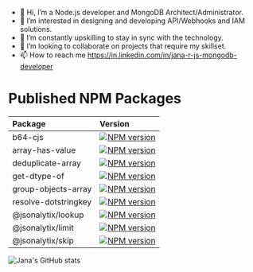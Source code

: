 - 👋 Hi, I’m a Node.js developer and MongoDB Architect/Administrator.
- 👀 I’m interested in designing and developing API/Webhooks and IAM solutions.
- 🌱 I’m constantly upskilling to stay in sync with the technology. 
- 💞️ I’m looking to collaborate on projects that require my skillset.
- 📫 How to reach me https://in.linkedin.com/in/jana-r-js-mongodb-developer 

# Published NPM Packages
|Package                   | Version                                                                                                          |
|:-------------------------|:-----------------------------------------------------------------------------------------------------------------|
|b64-cjs                   |[![NPM version](https://img.shields.io/npm/v/b64-cjs.svg)](https://www.npmjs.com/package/b64-cjs)                 |
|array-has-value           |[![NPM version](https://img.shields.io/npm/v/array-has-value.svg)](https://www.npmjs.com/package/array-has-value) |
|deduplicate-array         |[![NPM version](https://img.shields.io/npm/v/deduplicate-array.svg)](https://www.npmjs.com/package/deduplicate-array)                                                                                                                            |
|get-dtype-of              |[![NPM version](https://img.shields.io/npm/v/get-dtype-of.svg)](https://www.npmjs.com/package/get-dtype-of)|
|group-objects-array       |[![NPM version](https://img.shields.io/npm/v/group-objects-array.svg)](https://www.npmjs.com/package/group-objects-array)                                                                                                                          |
|resolve-dotstringkey      |[![NPM version](https://img.shields.io/npm/v/resolve-dotstringkey.svg)](https://www.npmjs.com/package/resolve-dotstringkey)                                                                                                                         |
|@jsonalytix/lookup      |[![NPM version](https://img.shields.io/npm/v/@jsonalytix/lookup.svg)](https://www.npmjs.com/package/@jsonalytix/lookup)                                                                                                                         |
|@jsonalytix/limit      |[![NPM version](https://img.shields.io/npm/v/@jsonalytix/limit.svg)](https://www.npmjs.com/package/@jsonalytix/limit)                                                                                                                         |
|@jsonalytix/skip      |[![NPM version](https://img.shields.io/npm/v/@jsonalytix/skip.svg)](https://www.npmjs.com/package/@jsonalytix/skip)                                                                                                                         |

![Jana's GitHub stats](https://github-readme-stats.vercel.app/api?username=grjan7&count_private=true)
<!---
grjan7/grjan7 is a ✨ special ✨ repository because its `README.md` (this file) appears on your GitHub profile.
You can click the Preview link to take a look at your changes.
--->
